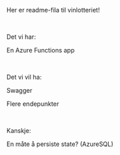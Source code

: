 Her er readme-fila til vinlotteriet!

<br>

Det vi har:

En Azure Functions app

<br>

Det vi vil ha:

Swagger

Flere endepunkter

<br>

Kanskje:

En måte å persiste state? (AzureSQL)

